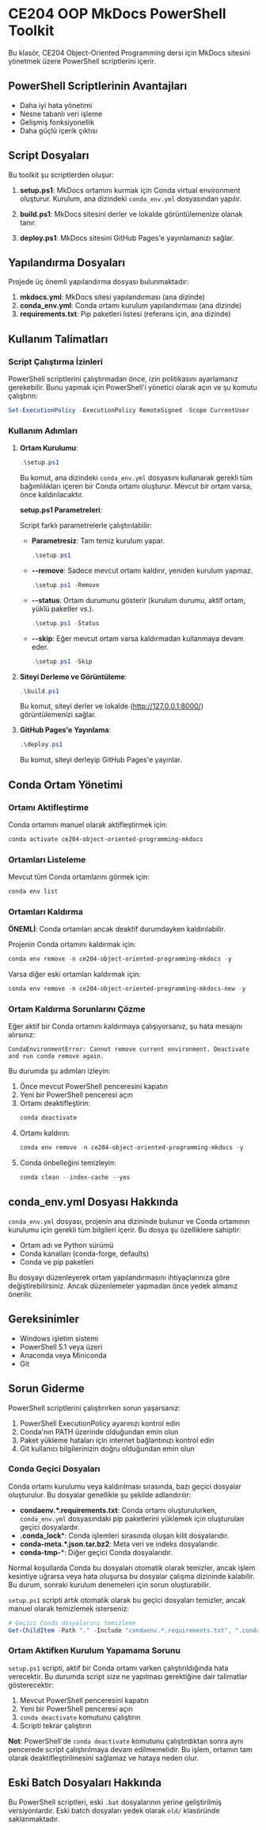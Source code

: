 # CE204 OOP MkDocs PowerShell Toolkit

Bu klasör, CE204 Object-Oriented Programming dersi için MkDocs sitesini yönetmek üzere PowerShell scriptlerini içerir.

## PowerShell Scriptlerinin Avantajları

- Daha iyi hata yönetimi
- Nesne tabanlı veri işleme
- Gelişmiş fonksiyonellik
- Daha güçlü içerik çıktısı

## Script Dosyaları

Bu toolkit şu scriptlerden oluşur:

1. **setup.ps1**: MkDocs ortamını kurmak için Conda virtual environment oluşturur. Kurulum, ana dizindeki `conda_env.yml` dosyasından yapılır.

2. **build.ps1**: MkDocs sitesini derler ve lokalde görüntülemenize olanak tanır.

3. **deploy.ps1**: MkDocs sitesini GitHub Pages'e yayınlamanızı sağlar.

## Yapılandırma Dosyaları

Projede üç önemli yapılandırma dosyası bulunmaktadır:

1. **mkdocs.yml**: MkDocs sitesi yapılandırması (ana dizinde)
2. **conda_env.yml**: Conda ortamı kurulum yapılandırması (ana dizinde)
3. **requirements.txt**: Pip paketleri listesi (referans için, ana dizinde)

## Kullanım Talimatları

### Script Çalıştırma İzinleri

PowerShell scriptlerini çalıştırmadan önce, izin politikasını ayarlamanız gerekebilir. Bunu yapmak için PowerShell'i yönetici olarak açın ve şu komutu çalıştırın:

```powershell
Set-ExecutionPolicy -ExecutionPolicy RemoteSigned -Scope CurrentUser
```

### Kullanım Adımları

1. **Ortam Kurulumu**:
   ```powershell
   .\setup.ps1
   ```
   Bu komut, ana dizindeki `conda_env.yml` dosyasını kullanarak gerekli tüm bağımlılıkları içeren bir Conda ortamı oluşturur. Mevcut bir ortam varsa, önce kaldırılacaktır.

   **setup.ps1 Parametreleri**:
   
   Script farklı parametrelerle çalıştırılabilir:
   
   - **Parametresiz**: Tam temiz kurulum yapar.
     ```powershell
     .\setup.ps1
     ```
   
   - **--remove**: Sadece mevcut ortamı kaldırır, yeniden kurulum yapmaz.
     ```powershell
     .\setup.ps1 -Remove
     ```
   
   - **--status**: Ortam durumunu gösterir (kurulum durumu, aktif ortam, yüklü paketler vs.).
     ```powershell
     .\setup.ps1 -Status
     ```
   
   - **--skip**: Eğer mevcut ortam varsa kaldırmadan kullanmaya devam eder.
     ```powershell
     .\setup.ps1 -Skip
     ```

2. **Siteyi Derleme ve Görüntüleme**:
   ```powershell
   .\build.ps1
   ```
   Bu komut, siteyi derler ve lokalde (http://127.0.0.1:8000/) görüntülemenizi sağlar.

3. **GitHub Pages'e Yayınlama**:
   ```powershell
   .\deploy.ps1
   ```
   Bu komut, siteyi derleyip GitHub Pages'e yayınlar.

## Conda Ortam Yönetimi

### Ortamı Aktifleştirme

Conda ortamını manuel olarak aktifleştirmek için:

```powershell
conda activate ce204-object-oriented-programming-mkdocs
```

### Ortamları Listeleme

Mevcut tüm Conda ortamlarını görmek için:

```powershell
conda env list
```

### Ortamları Kaldırma

**ÖNEMLİ**: Conda ortamları ancak deaktif durumdayken kaldırılabilir.

Projenin Conda ortamını kaldırmak için:

```powershell
conda env remove -n ce204-object-oriented-programming-mkdocs -y
```

Varsa diğer eski ortamları kaldırmak için:

```powershell
conda env remove -n ce204-object-oriented-programming-mkdocs-new -y
```

### Ortam Kaldırma Sorunlarını Çözme

Eğer aktif bir Conda ortamını kaldırmaya çalışıyorsanız, şu hata mesajını alırsınız:
```
CondaEnvironmentError: Cannot remove current environment. Deactivate and run conda remove again.
```

Bu durumda şu adımları izleyin:

1. Önce mevcut PowerShell penceresini kapatın
2. Yeni bir PowerShell penceresi açın
3. Ortamı deaktifleştirin:
   ```powershell
   conda deactivate
   ```
4. Ortamı kaldırın:
   ```powershell
   conda env remove -n ce204-object-oriented-programming-mkdocs -y
   ```
5. Conda önbelleğini temizleyin:
   ```powershell
   conda clean --index-cache --yes
   ```

## conda_env.yml Dosyası Hakkında

`conda_env.yml` dosyası, projenin ana dizininde bulunur ve Conda ortamının kurulumu için gerekli tüm bilgileri içerir. Bu dosya şu özelliklere sahiptir:

- Ortam adı ve Python sürümü
- Conda kanalları (conda-forge, defaults)
- Conda ve pip paketleri

Bu dosyayı düzenleyerek ortam yapılandırmasını ihtiyaçlarınıza göre değiştirebilirsiniz. Ancak düzenlemeler yapmadan önce yedek almanız önerilir.

## Gereksinimler

- Windows işletim sistemi
- PowerShell 5.1 veya üzeri
- Anaconda veya Miniconda
- Git

## Sorun Giderme

PowerShell scriptlerini çalıştırırken sorun yaşarsanız:

1. PowerShell ExecutionPolicy ayarınızı kontrol edin
2. Conda'nın PATH üzerinde olduğundan emin olun
3. Paket yükleme hataları için internet bağlantınızı kontrol edin
4. Git kullanıcı bilgilerinizin doğru olduğundan emin olun

### Conda Geçici Dosyaları

Conda ortamı kurulumu veya kaldırılması sırasında, bazı geçici dosyalar oluşturulur. Bu dosyalar genellikle şu şekilde adlandırılır:

- **condaenv.*.requirements.txt**: Conda ortamı oluşturulurken, `conda_env.yml` dosyasındaki pip paketlerini yüklemek için oluşturulan geçici dosyalardır.
- **.conda_lock***: Conda işlemleri sırasında oluşan kilit dosyalarıdır.
- **conda-meta.*.json.tar.bz2**: Meta veri ve indeks dosyalarıdır.
- **conda-tmp-***: Diğer geçici Conda dosyalarıdır.

Normal koşullarda Conda bu dosyaları otomatik olarak temizler, ancak işlem kesintiye uğrarsa veya hata oluşursa bu dosyalar çalışma dizininde kalabilir. Bu durum, sonraki kurulum denemeleri için sorun oluşturabilir.

`setup.ps1` scripti artık otomatik olarak bu geçici dosyaları temizler, ancak manuel olarak temizlemek isterseniz:

```powershell
# Geçici Conda dosyalarını temizleme
Get-ChildItem -Path "." -Include "condaenv.*.requirements.txt", ".conda_lock*", "conda-meta.*.json.tar.bz2", "conda-tmp-*" -Recurse -File | Remove-Item -Force
```

### Ortam Aktifken Kurulum Yapamama Sorunu

`setup.ps1` scripti, aktif bir Conda ortamı varken çalıştırıldığında hata verecektir. Bu durumda script size ne yapılması gerektiğine dair talimatlar gösterecektir:

1. Mevcut PowerShell penceresini kapatın
2. Yeni bir PowerShell penceresi açın
3. `conda deactivate` komutunu çalıştırın
4. Scripti tekrar çalıştırın

**Not**: PowerShell'de `conda deactivate` komutunu çalıştırdıktan sonra aynı pencerede script çalıştırılmaya devam edilmemelidir. Bu işlem, ortamın tam olarak deaktifleştirilmesini sağlamaz ve hataya neden olur.

## Eski Batch Dosyaları Hakkında

Bu PowerShell scriptleri, eski `.bat` dosyalarının yerine geliştirilmiş versiyonlardır. Eski batch dosyaları yedek olarak `old/` klasöründe saklanmaktadır. 